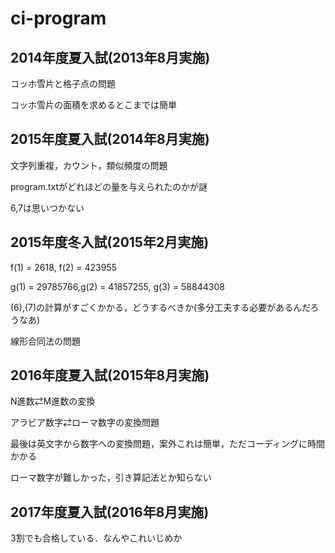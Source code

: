 # ci-program

## 2014年度夏入試(2013年8月実施)
コッホ雪片と格子点の問題

コッホ雪片の面積を求めるとこまでは簡単


## 2015年度夏入試(2014年8月実施)
文字列重複，カウント，類似頻度の問題

program.txtがどれほどの量を与えられたのかが謎

6,7は思いつかない

## 2015年度冬入試(2015年2月実施)
f(1) = 2618, f(2) = 423955

g(1) = 29785766,g(2) = 41857255, g(3) = 58844308

(6),(7)の計算がすごくかかる，どうするべきか(多分工夫する必要があるんだろうなあ)

線形合同法の問題

## 2016年度夏入試(2015年8月実施)
N進数⇄M進数の変換

アラビア数字⇄ローマ数字の変換問題

最後は英文字から数字への変換問題，案外これは簡単，ただコーディングに時間かかる

ローマ数字が難しかった，引き算記法とか知らない

## 2017年度夏入試(2016年8月実施)
3割でも合格している．なんやこれいじめか

